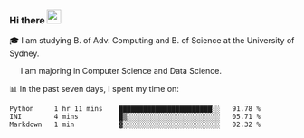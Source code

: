 ### Hi there <a href="#"><img src="https://media.giphy.com/media/hvRJCLFzcasrR4ia7z/giphy.gif" width="25px"></a>

🎓 I am studying B. of Adv. Computing and B. of Science at the University of Sydney.

     I am majoring in Computer Science and Data Science.

📊 In the past seven days, I spent my time on:
<!--START_SECTION:waka-->
```text
Python     1 hr 11 mins    ███████████████████████░░   91.78 % 
INI        4 mins          █▒░░░░░░░░░░░░░░░░░░░░░░░   05.71 % 
Markdown   1 min           ▓░░░░░░░░░░░░░░░░░░░░░░░░   02.32 % 
```
<!--END_SECTION:waka-->
